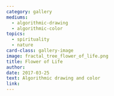 ```yaml
---
category: gallery
mediums:
  - algorithmic-drawing
  - algorithmic-color
topics:
  - spirituality
  - nature
card-class: gallery-image
image: fractal_tree_flower_of_life.png
title: Flower of Life
author:
date: 2017-03-25
text: Algorithmic drawing and color
link:
---
```

